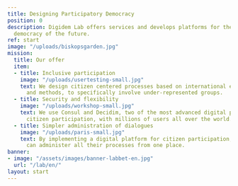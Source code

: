 ```yaml
---
title: Designing Participatory Democracy
position: 0
description: Digidem Lab offers services and develops platforms for the participatory
  democracy of the future.
ref: start
image: "/uploads/biskopsgarden.jpg"
mission:
  title: Our offer
  item:
  - title: Inclusive participation
    image: "/uploads/usertesting-small.jpg"
    text: We design citizen centered processes based on international experiences
      and methods, to specifically involve under-represented groups.
  - title: Security and flexibility
    image: "/uploads/workshop-small.jpg"
    text: We use Consul and Decidim, two of the most advanced digital platforms for
      citizen participation, with millions of users all over the world.
  - title: Simpler administration of dialogues
    image: "/uploads/paris-small.jpg"
    text: By implementing a digital platform for citizen participation, local authorities
      can administer all their processes from one place.
banner:
- image: "/assets/images/banner-labbet-en.jpg"
  url: "/lab/en/"
layout: start
---
```


